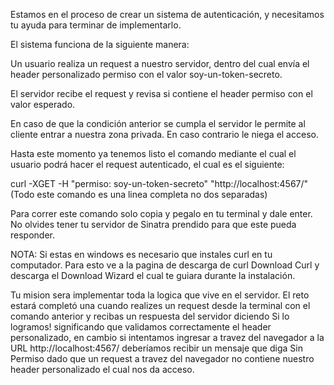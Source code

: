 Estamos en el proceso de crear un sistema de autenticación, y necesitamos tu
ayuda para terminar de implementarlo.

El sistema funciona de la siguiente manera:

Un usuario realiza un request a nuestro servidor, dentro del cual envía el
header personalizado permiso con el valor soy-un-token-secreto.

El servidor recibe el request y revisa si contiene el header permiso con el
valor esperado.

En caso de que la condición anterior se cumpla el servidor le permite al
cliente entrar a nuestra zona privada. En caso contrario le niega el acceso.

Hasta este momento ya tenemos listo el comando mediante el cual el usuario
podrá hacer el request autenticado, el cual es el siguiente:

curl -XGET -H "permiso: soy-un-token-secreto" "http://localhost:4567/"
(Todo este comando es una linea completa no dos separadas)

Para correr este comando solo copia y pegalo en tu terminal y dale enter.
No olvides tener tu servidor de Sinatra prendido para que este pueda responder.

NOTA: Si estas en windows es necesario que instales curl en tu computador.
Para esto ve a la pagina de descarga de curl Download Curl y descarga el
Download Wizard el cual te guiara durante la instalación.

Tu mision sera implementar toda la logica que vive en el servidor.
El reto estará completó una cuando realizes un request desde la terminal
con el comando anterior y recibas un respuesta del servidor diciendo Si lo
logramos! significando que validamos correctamente el header personalizado,
en cambio si intentamos ingresar a travez del navegador a la URL
http://localhost:4567/ deberíamos recibir un mensaje que diga Sin
Permiso dado que un request a travez del navegador no contiene nuestro
header personalizado el cual nos da acceso.
